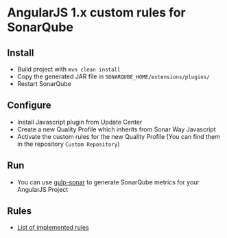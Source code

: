 # AngularJS 1.x custom rules for SonarQube

## Install

- Build project with `mvn clean install`
- Copy the generated JAR file in `SONARQUBE_HOME/extensions/plugins/`
- Restart SonarQube

## Configure

- Install Javascript plugin from Update Center
- Create a new Quality Profile which inherits from Sonar Way Javascript
- Activate the custom rules for the new Quality Profile (You can find them in the repository `Custom Repository`)

## Run

- You can use [gulp-sonar](https://www.npmjs.com/package/gulp-sonar) to generate SonarQube metrics for your AngularJS Project

## Rules

- [List of implemented rules](RULES.md)
